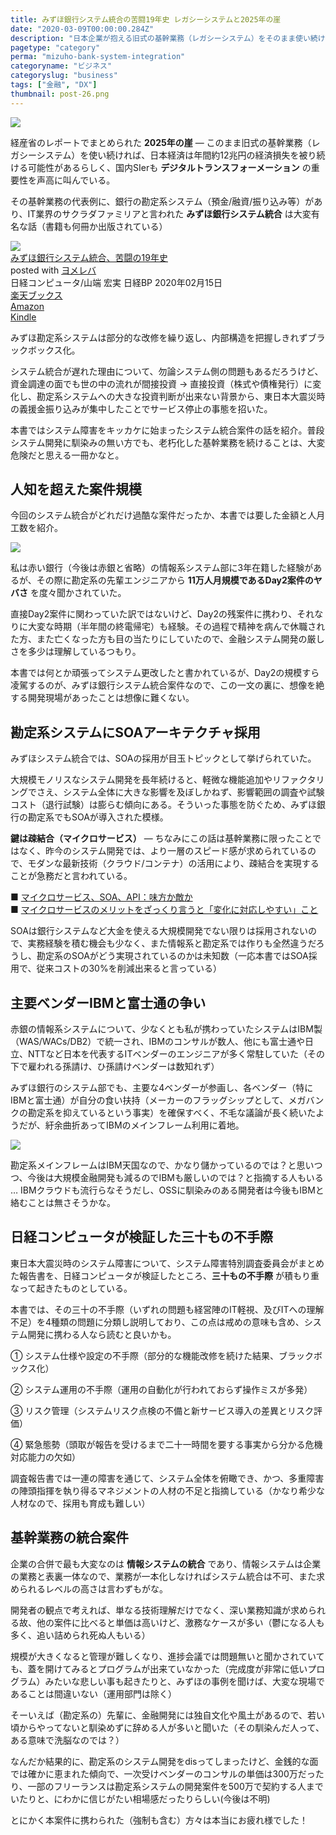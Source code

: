 ```yaml
---
title: みずほ銀行システム統合の苦闘19年史 レガシーシステムと2025年の崖
date: "2020-03-09T00:00:00.284Z"
description: "日本企業が抱える旧式の基幹業務（レガシーシステム）をそのまま使い続けた場合、今後日本は年間12兆円の経済損失を被るといわれているが、IT業界のサクラダファミリアと呼ばれたみずほ銀行システム統合はその代表例。みずほ銀行システムは何故障害を起こしたのか、そして何故統合までに19年もの長い月日を要したのか"
pagetype: "category"
perma: "mizuho-bank-system-integration"
categoryname: "ビジネス"
categoryslug: "business"
tags: ["金融", "DX"]
thumbnail: post-26.png
---
```


![](./post-26.png)

経産省のレポートでまとめられた **2025年の崖** — このまま旧式の基幹業務（レガシーシステム）を使い続ければ、日本経済は年間約12兆円の経済損失を被り続ける可能性があるらしく、国内SIerも **デジタルトランスフォーメーション** の重要性を声高に叫んでいる。

その基幹業務の代表例に、銀行の勘定系システム（預金/融資/振り込み等）があり、IT業界のサクラダファミリアと言われた **みずほ銀行システム統合** は大変有名な話（書籍も何冊か出版されている）

<div class="cstmreba"><div class="booklink-box"><div class="booklink-image"><a href="https://hb.afl.rakuten.co.jp/hgc/146fe51c.1fd043a3.146fe51d.605dc196/yomereba_main_202003081730050352?pc=http%3A%2F%2Fbooks.rakuten.co.jp%2Frb%2F16213851%2F%3Fscid%3Daf_ich_link_urltxt%26m%3Dhttp%3A%2F%2Fm.rakuten.co.jp%2Fev%2Fbook%2F" target="_blank" rel="noopener noreferrer"><img src="https://thumbnail.image.rakuten.co.jp/@0_mall/book/cabinet/5359/9784296105359.jpg?_ex=160x160" style="border: none;" /></a></div><div class="booklink-info"><div class="booklink-name"><a href="https://hb.afl.rakuten.co.jp/hgc/146fe51c.1fd043a3.146fe51d.605dc196/yomereba_main_202003081730050352?pc=http%3A%2F%2Fbooks.rakuten.co.jp%2Frb%2F16213851%2F%3Fscid%3Daf_ich_link_urltxt%26m%3Dhttp%3A%2F%2Fm.rakuten.co.jp%2Fev%2Fbook%2F" target="_blank" rel="noopener noreferrer">みずほ銀行システム統合、苦闘の19年史</a><div class="booklink-powered-date">posted with <a href="https://yomereba.com" rel="nofollow noopener noreferrer" target="_blank">ヨメレバ</a></div></div><div class="booklink-detail">日経コンピュータ/山端 宏実 日経BP 2020年02月15日    </div><div class="booklink-link2"><div class="shoplinkrakuten"><a href="https://hb.afl.rakuten.co.jp/hgc/146fe51c.1fd043a3.146fe51d.605dc196/yomereba_main_202003081730050352?pc=http%3A%2F%2Fbooks.rakuten.co.jp%2Frb%2F16213851%2F%3Fscid%3Daf_ich_link_urltxt%26m%3Dhttp%3A%2F%2Fm.rakuten.co.jp%2Fev%2Fbook%2F" target="_blank" rel="noopener noreferrer">楽天ブックス</a></div><div class="shoplinkamazon"><a href="https://www.amazon.co.jp/exec/obidos/asin/4296105353/kanon123-22/" target="_blank" rel="noopener noreferrer">Amazon</a></div><div class="shoplinkkindle"><a href="https://www.amazon.co.jp/gp/search?keywords=%E3%81%BF%E3%81%9A%E3%81%BB%E9%8A%80%E8%A1%8C%E3%82%B7%E3%82%B9%E3%83%86%E3%83%A0%E7%B5%B1%E5%90%88%E3%80%81%E8%8B%A6%E9%97%98%E3%81%AE19%E5%B9%B4%E5%8F%B2&__mk_ja_JP=%83J%83%5E%83J%83i&url=node%3D2275256051&tag=kanon123-22" target="_blank" rel="noopener noreferrer">Kindle</a></div>                              	  	  	  	  	</div></div><div class="booklink-footer"></div></div></div>

みずほ勘定系システムは部分的な改修を繰り返し、内部構造を把握しきれずブラックボックス化。

システム統合が遅れた理由について、勿論システム側の問題もあるだろうけど、資金調達の面でも世の中の流れが間接投資 → 直接投資（株式や債権発行）に変化し、勘定系システムへの大きな投資判断が出来ない背景から、東日本大震災時の義援金振り込みが集中したことでサービス停止の事態を招いた。

本書ではシステム障害をキッカケに始まったシステム統合案件の話を紹介。普段システム開発に馴染みの無い方でも、老朽化した基幹業務を続けることは、大変危険だと思える一冊かなと。

## 人知を超えた案件規模

今回のシステム統合がどれだけ過酷な案件だったか、本書では要した金額と人月工数を紹介。

![](./post-26-1.png)

私は赤い銀行（今後は赤銀と省略）の情報系システム部に3年在籍した経験があるが、その際に勘定系の先輩エンジニアから **11万人月規模であるDay2案件のヤバさ** を度々聞かされていた。

直接Day2案件に関わっていた訳ではないけど、Day2の残案件に携わり、それなりに大変な時期（半年間の終電帰宅）も経験。その過程で精神を病んで休職された方、また亡くなった方も目の当たりにしていたので、金融システム開発の厳しさを多少は理解しているつもり。

本書では何とか頑張ってシステム更改したと書かれているが、Day2の規模すら凌駕するのが、みずほ銀行システム統合案件なので、この一文の裏に、想像を絶する開発現場があったことは想像に難くない。

## 勘定系システムにSOAアーキテクチャ採用

みずほシステム統合では、SOAの採用が目玉トピックとして挙げられていた。

大規模モノリスなシステム開発を長年続けると、軽微な機能追加やリファクタリングでさえ、システム全体に大きな影響を及ぼしかねず、影響範囲の調査や試験コスト（退行試験）は膨らむ傾向にある。そういった事態を防ぐため、みずほ銀行の勘定系でもSOAが導入された模様。

**鍵は疎結合（マイクロサービス）** — ちなみにこの話は基幹業務に限ったことではなく、昨今のシステム開発では、より一層のスピード感が求められているので、モダンな最新技術（クラウド/コンテナ）の活用により、疎結合を実現することが急務だと言われている。

■ [マイクロサービス、SOA、API：味方か敵か](https://www.ibm.com/developerworks/jp/websphere/library/techarticles/soa_microservices_architecture/index.html)  
■ [マイクロサービスのメリットをざっくり言うと「変化に対応しやすい」こと](https://knowledge.sakura.ad.jp/3377/)  

SOAは銀行システムなど大金を使える大規模開発でない限りは採用されないので、実務経験を積む機会も少なく、また情報系と勘定系では作りも全然違うだろうし、勘定系のSOAがどう実現されているのかは未知数（一応本書ではSOA採用で、従来コストの30%を削減出来ると言っている）

## 主要ベンダーIBMと富士通の争い

赤銀の情報系システムについて、少なくとも私が携わっていたシステムはIBM製（WAS/WACs/DB2）で統一され、IBMのコンサルが数人、他にも富士通や日立、NTTなど日本を代表するITベンダーのエンジニアが多く常駐していた（その下で雇われる孫請け、ひ孫請けベンダーは数知れず）

みずほ銀行のシステム部でも、主要な4ベンダーが参画し、各ベンダー（特にIBMと富士通）が自分の食い扶持（メーカーのフラッグシップとして、メガバンクの勘定系を抑えているという事実）を確保すべく、不毛な議論が長く続いたようだが、紆余曲折あってIBMのメインフレーム利用に着地。

![](./post-26-2.png)

勘定系メインフレームはIBM天国なので、かなり儲かっているのでは？と思いつつ、今後は大規模金融開発も減るのでIBMも厳しいのでは？と指摘する人もいる … IBMクラウドも流行らなそうだし、OSSに馴染みのある開発者は今後もIBMと絡むことは無さそうかな。

## 日経コンピュータが検証した三十もの不手際

東日本大震災時のシステム障害について、システム障害特別調査委員会がまとめた報告書を、日経コンピュータが検証したところ、**三十もの不手際** が積もり重なって起きたものとしている。

本書では、その三十の不手際（いずれの問題も経営陣のIT軽視、及びITへの理解不足）を4種類の問題に分類し説明しており、この点は戒めの意味も含め、システム開発に携わる人なら読むと良いかも。

<div class="blackboard-box">
<p>① システム仕様や設定の不手際（部分的な機能改修を続けた結果、ブラックボックス化）</p>
<p>② システム運用の不手際（運用の自動化が行われておらず操作ミスが多発）</p>
<p>③ リスク管理（システムリスク点検の不備と新サービス導入の差異とリスク評価）</p>
<p>④ 緊急態勢（頭取が報告を受けるまで二十一時間を要する事実から分かる危機対応能力の欠如）</p>
<div class="chalk1"></div>
<div class="chalk2"></div>
</div>

調査報告書では一連の障害を通じて、システム全体を俯瞰でき、かつ、多重障害の陣頭指揮を執り得るマネジメントの人材の不足と指摘している（かなり希少な人材なので、採用も育成も難しい）

## 基幹業務の統合案件

企業の合併で最も大変なのは **情報システムの統合** であり、情報システムは企業の業務と表裏一体なので、業務が一本化しなければシステム統合は不可、また求められるレベルの高さは言わずもがな。

開発者の観点で考えれば、単なる技術理解だけでなく、深い業務知識が求められる故、他の案件に比べると単価は高いけど、激務なケースが多い（鬱になる人も多く、追い詰められ死ぬ人もいる）

規模が大きくなると管理が難しくなり、進捗会議では問題無いと聞かされていても、蓋を開けてみるとプログラムが出来ていなかった（完成度が非常に低いプログラム）みたいな悲しい事も起きたりと、みずほの事例を聞けば、大変な現場であることは間違いない（運用部門は除く）

そーいえば（勘定系の）先輩に、金融開発には独自文化や風土があるので、若い頃からやってないと馴染めずに辞める人が多いと聞いた（その馴染んだ人って、ある意味で洗脳なのでは？）

なんだか結果的に、勘定系のシステム開発をdisってしまったけど、金銭的な面では確かに恵まれた傾向で、一次受けベンダーのコンサルの単価は300万だったり、一部のフリーランスは勘定系システムの開発案件を500万で契約する人までいたりと、にわかに信じがたい相場感だったりらしい(今後は不明)

とにかく本案件に携わられた（強制も含む）方々は本当にお疲れ様でした！